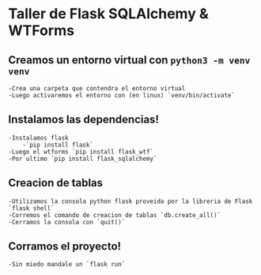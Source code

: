 # Taller de Flask SQLAlchemy & WTForms

## Creamos un entorno virtual con `python3 -m venv venv`

    -Crea una carpeta que contendra el entorno virtual
    -Luego activaremos el entorno con (en linux) `venv/bin/activate`

## Instalamos las dependencias!

    -Instalamos flask
        -`pip install flask`
    -Luego el wtforms `pip install flask_wtf`
    -Por ultimo `pip install flask_sqlalchemy`

## Creacion de tablas

    -Utilizamos la consola python flask proveida por la libreria de Flask `flask shell`
    -Corremos el comando de creacion de tablas `db.create_all()`
    -Cerramos la consola con `quit()`

## Corramos el proyecto!

    -Sin miedo mandale un `flask run`
